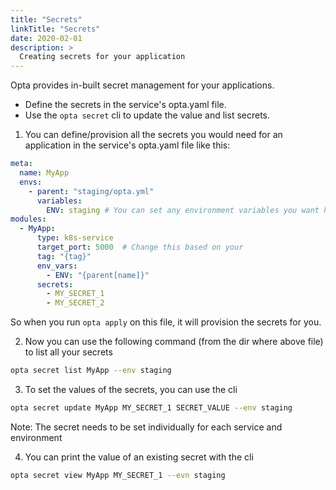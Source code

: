 ```yaml
---
title: "Secrets"
linkTitle: "Secrets"
date: 2020-02-01
description: >
  Creating secrets for your application
---
```


Opta provides in-built secret management for your applications.
* Define the secrets in the service's opta.yaml file.
* Use the `opta secret` cli to update the value and list secrets.

1. You can define/provision all the secrets you would need for an application in the service's opta.yaml file like this:

```yaml
meta:
  name: MyApp 
  envs:
    - parent: "staging/opta.yml"
      variables:
        ENV: staging # You can set any environment variables you want here
modules:
  - MyApp:
      type: k8s-service
      target_port: 5000  # Change this based on your
      tag: "{tag}"
      env_vars:
        - ENV: "{parent[name]}"
      secrets:
        - MY_SECRET_1
        - MY_SECRET_2
```

So when you run `opta apply` on this file, it will provision the secrets for you.

2. Now you can use the following command (from the dir where above file) to list all your secrets
```bash
opta secret list MyApp --env staging
```

3. To set the values of the secrets, you can use the cli
```bash
opta secret update MyApp MY_SECRET_1 SECRET_VALUE --env staging
```
Note: The secret needs to be set individually for each service and environment

4. You can print the value of an existing secret with the cli
```bash
opta secret view MyApp MY_SECRET_1 --evn staging
```
